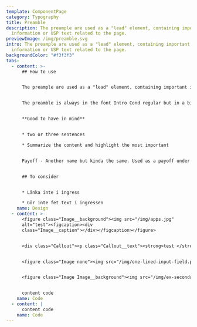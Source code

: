 ```yaml
---
template: ComponentPage
category: Typography
title: Preamble
description: The preample are used as a "lead" element, containing important
  information or USP text related to the page.
previewImage: /img/preamble.svg
intro: The preample are used as a "lead" element, containing important
  information or USP text related to the page.
backgroundColor: "#f3f3f3"
tabs:
  - content: >-
      ## How to use


      The preample are used as a "lead" element, containing important information or USP text related to the page, and always positions itself below a display heading. You do not need to use a preamble on every page but in an article or product page it is preferred.


      The preamble is always in the font Intro Cond regular but in a bit bigger size.


      **Good to have in mind**


      * two or three sentences

      * Summarize the content and highlight the most important


      Payoff - Another name but kinda the same. Used as a payoff under headlines for further explanation. Usually one short sentences.


      ## To consider


      * Länka inte i ingress

      * Gör inte fet text i ingressen
    name: Design
  - content: >-
      <figure class="Image__background"><img src="/img/apps.jpg"
      alt="test"><figcaption><div
      class="Image__caption"></div></figcaption></figure>


      <div class="Callout"><p class="Callout__text"><strong>test </strong>test</p></div>


      <figure class="Image none"><img src="/img/one-lined-input-field.png" alt=""><figcaption><div class="Image__caption"></div></figcaption></figure>


      <figure class="Image Image__background"><img src="/img/ex-secondary.svg" alt=""><figcaption><div class="Image__caption"></div></figcaption></figure>


      content code
    name: Code
  - content: |
      content code
    name: Code
---
```

